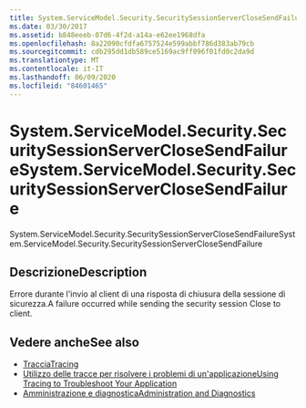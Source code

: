 ```yaml
---
title: System.ServiceModel.Security.SecuritySessionServerCloseSendFailure
ms.date: 03/30/2017
ms.assetid: b848eeeb-07d6-4f2d-a14a-e62ee1968dfa
ms.openlocfilehash: 8a22090cfdfa6757524e599abbf786d383ab79cb
ms.sourcegitcommit: cdb295dd1db589ce5169ac9ff096f01fd0c2da9d
ms.translationtype: MT
ms.contentlocale: it-IT
ms.lasthandoff: 06/09/2020
ms.locfileid: "84601465"
---
```

# <a name="systemservicemodelsecuritysecuritysessionserverclosesendfailure"></a><span data-ttu-id="20225-102">System.ServiceModel.Security.SecuritySessionServerCloseSendFailure</span><span class="sxs-lookup"><span data-stu-id="20225-102">System.ServiceModel.Security.SecuritySessionServerCloseSendFailure</span></span>
<span data-ttu-id="20225-103">System.ServiceModel.Security.SecuritySessionServerCloseSendFailure</span><span class="sxs-lookup"><span data-stu-id="20225-103">System.ServiceModel.Security.SecuritySessionServerCloseSendFailure</span></span>  
  
## <a name="description"></a><span data-ttu-id="20225-104">Descrizione</span><span class="sxs-lookup"><span data-stu-id="20225-104">Description</span></span>  
 <span data-ttu-id="20225-105">Errore durante l'invio al client di una risposta di chiusura della sessione di sicurezza.</span><span class="sxs-lookup"><span data-stu-id="20225-105">A failure occurred while sending the security session Close to client.</span></span>  
  
## <a name="see-also"></a><span data-ttu-id="20225-106">Vedere anche</span><span class="sxs-lookup"><span data-stu-id="20225-106">See also</span></span>

- [<span data-ttu-id="20225-107">Traccia</span><span class="sxs-lookup"><span data-stu-id="20225-107">Tracing</span></span>](index.md)
- [<span data-ttu-id="20225-108">Utilizzo delle tracce per risolvere i problemi di un'applicazione</span><span class="sxs-lookup"><span data-stu-id="20225-108">Using Tracing to Troubleshoot Your Application</span></span>](using-tracing-to-troubleshoot-your-application.md)
- [<span data-ttu-id="20225-109">Amministrazione e diagnostica</span><span class="sxs-lookup"><span data-stu-id="20225-109">Administration and Diagnostics</span></span>](../index.md)
